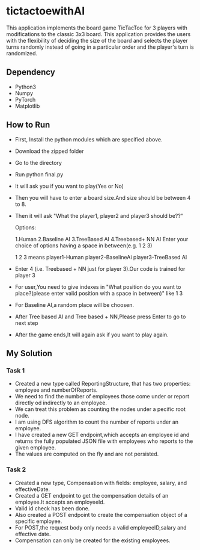 # tictactoewithAI

This application implements the board game TicTacToe for 3 players with modifications to the classic 3x3 board.
This application provides the users with the flexibility of deciding the size of the board and selects the player turns randomly instead of going in a particular order and the player's turn is randomized.

## Dependency
- Python3
- Numpy
- PyTorch
- Matplotlib



## How to Run

- First, Install the python modules which are specified above.
- Download the zipped folder
- Go to the directory
- Run python final.py
- It will ask you if you want to play(Yes or No)
- Then you will have to enter a board size.And size should be between 4 to 8.
- Then it will ask "What the player1, player2 and player3 should be??"

  Options:

  1.Human 	 2.Baseline AI 	 3.TreeBased AI 	 4.Treebased+ NN AI
  Enter your choice of options having a space in between(e.g. 1 2 3)
  
  1 2 3 means player1-Human player2-BaselineAi player3-TreeBased AI
  
- Enter 4 (i.e. Treebased + NN just for player 3).Our code is trained for player 3

- For user,You need to give indexes in "What position do you want to place?(please enter valid position with a space in between)" like 1 3

- For Baseline AI,a random place will be choosen.

- After Tree based AI and Tree based + NN,Please press Enter to go to next step

- After the game ends,It will again ask if you want to play again.



## My Solution

### Task 1
- Created a new type called ReportingStructure, that has two properties: employee and numberOfReports. 
- We need to find the number of employees those come under or report directly od indirectly to an employee.
- We can treat this problem as counting the nodes under a pecific root node.
- I am using DFS algorithm to count the number of reports under an employee.
- I have created a new GET endpoint,which accepts an employee id and returns the fully populated JSON file with employees who reports to the given employee.
- The values are computed on the fly and are not persisted.

### Task 2
- Created a new type, Compensation with fields: employee, salary, and effectiveDate.
- Created a GET endpoint to get the compensation details of an employee.It accepts an employeeId.
- Valid id check has been done.
- Also created a POST endpoint to create the compensation object of a specific employee.
- For POST,the request body only needs a valid employeeID,salary and effective date.
- Compensation can only be created for the existing employees. 


